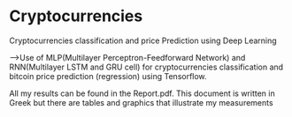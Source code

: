 # Cryptocurrencies
Cryptocurrencies classification and price Prediction using Deep Learning

-->Use of MLP(Multilayer Perceptron-Feedforward Network) and RNN(Multilayer LSTM and GRU cell) for cryptocurrencies
classification and bitcoin price prediction (regression) using Tensorflow.

All my results can be found in the Report.pdf. This document is written in Greek but there are tables and graphics that illustrate my measurements
